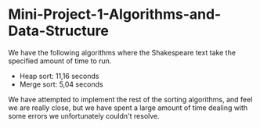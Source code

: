 # Mini-Project-1-Algorithms-and-Data-Structure

We have the following algorithms where the Shakespeare text take the specified amount of time to run.

* Heap sort: 11,16 seconds
* Merge sort: 5,04 seconds

We have attempted to implement the rest of the sorting algorithms, and feel we are really close, but we have spent a large amount of time dealing with some errors we unfortunately couldn't resolve.

